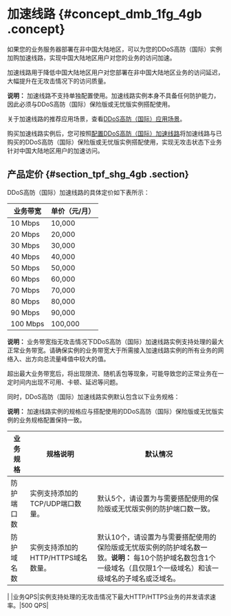 # 加速线路 {#concept_dmb_1fg_4gb .concept}

如果您的业务服务器部署在非中国大陆地区，可以为您的DDoS高防（国际）实例加购加速线路，实现中国大陆地区用户对您的业务的访问加速。

加速线路用于降低中国大陆地区用户对您部署在非中国大陆地区业务的访问延迟，大幅提升在无攻击情况下的访问质量。

**说明：** 加速线路不支持单独配置使用。加速线路实例本身不具备任何防护能力，因此必须与DDoS高防（国际）保险版或无忧版实例搭配使用。

关于加速线路的推荐应用场景，查看[DDoS高防（国际）应用场景](cn.zh-CN/DDoS高防（国际）/产品简介/DDoS高防（国际）应用场景.md#)。

购买加速线路实例后，您可按照[配置DDoS高防（国际）加速线路](cn.zh-CN/DDoS高防（国际）/快速入门/配置DDoS高防（国际）加速线路.md#)将加速线路与已购买的DDoS高防（国际）保险版或无忧版实例搭配使用，实现无攻击状态下业务针对中国大陆地区用户的加速访问。

## 产品定价 {#section_tpf_shg_4gb .section}

DDoS高防（国际）加速线路的具体定价如下表所示：

|业务带宽|单价（元/月）|
|----|-------|
|10 Mbps|10,000|
|20 Mbps|20,000|
|30 Mbps|30,000|
|40 Mbps|40,000|
|50 Mbps|50,000|
|60 Mbps|60,000|
|70 Mbps|70,000|
|80 Mbps|80,000|
|90 Mbps|90,000|
|100 Mbps|100,000|

**说明：** 业务带宽指无攻击情况下DDoS高防（国际）加速线路实例支持处理的最大正常业务带宽。请确保实例的业务带宽大于所需接入加速线路实例的所有业务的网络入、出方向总流量峰值中较大的值。

超出最大业务带宽后，将出现限流、随机丢包等现象，可能导致您的正常业务在一定时间内出现不可用、卡顿、延迟等问题。

同时，DDoS高防（国际）加速线路实例默认包含以下业务规格：

**说明：** 加速线路实例的规格应与搭配使用的DDoS高防（国际）保险版或无忧版实例的业务规格配置保持一致。

|业务规格|规格说明|默认情况|
|----|----|----|
|防护端口数|实例支持添加的TCP/UDP端口数量。|默认5个，请设置为与需要搭配使用的保险版或无忧版实例的防护端口数一致。|
|防护域名数|实例支持添加的HTTP/HTTPS域名数量。|默认10个，请设置为与需要搭配使用的保险版或无忧版实例的防护域名数一致。**说明：** 每10个防护域名数包含1个一级域名（且仅限1个一级域名）和该一级域名的子域名或泛域名。

|
|业务QPS|实例支持处理的无攻击情况下最大HTTP/HTTPS业务的并发请求速率。|500 QPS|


